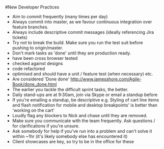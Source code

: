 #New Developer Practices


* Aim to commit frequently (many times per day)
* Always commit into master, as we favour continuous integration over feature branches. 
* Always include descriptive commit messages (ideally referencing Jira tickets)
* Try not to break the build. Make sure you run the test suit before pushing to origin/master.
* Don't mark tasks as 'done' until they are production ready. 
 * have been cross browser tested
 * checked against designs
 * code refactored
 * optimised and should have a unit / feature test (when necessary) etc. 
 * Are considered 'Done done' http://www.jamesshore.com/Agile-Book/done_done.html
* The earlier you tackle the difficult sprint tasks, the better.
* Daily stand-ups are at 9:30am, join via Skype or email a standup before
* If you're emailing a standup, be descriptive e.g. Styling of cart line items and flash notification for mobile and desktop breakpoints' is better than 'working on the cart' 
* Loudly flag any blockers to Nick and chase until they are removed.
* Make sure you communicate with the team frequently. Ask questions / for clarifications if you're unsure. 
* Ask somebody for help if you've run into a problem and can't solve it within ~1hr (it's likely somebody else has encountered it)
* Client showcases are key, so try to be in the office for these
